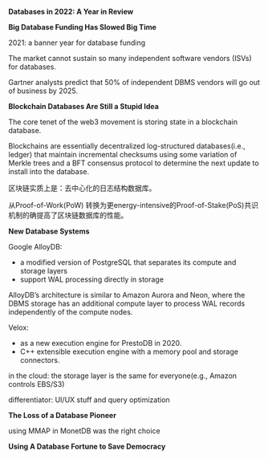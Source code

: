 **Databases in 2022: A Year in Review**

**Big Database Funding Has Slowed Big Time**

2021: a banner year for database funding

The market cannot sustain so many independent software vendors (ISVs) for databases.

Gartner analysts predict that 50% of independent DBMS vendors will go out of business by 2025.

**Blockchain Databases Are Still a Stupid Idea**

The core tenet of the web3 movement is storing state in a blockchain database.

Blockchains are essentially decentralized log-structured databases(i.e., ledger) that maintain incremental checksums using some variation of Merkle trees and a BFT consensus protocol to determine the next update to install into the database.

区块链实质上是：去中心化的日志结构数据库。

从Proof-of-Work(PoW) 转换为更energy-intensive的Proof-of-Stake(PoS)共识机制的确提高了区块链数据库的性能。

**New Database Systems**

Google AlloyDB: 

- a modified version of PostgreSQL that separates its compute and storage layers
- support WAL processing directly in storage

AlloyDB’s architecture is similar to Amazon Aurora and Neon, where the DBMS storage has an additional compute layer to process WAL records independently of the compute nodes.

Velox:

* as a new execution engine for PrestoDB in 2020.
* C++ extensible execution engine with a memory pool and storage connectors. 

in the cloud: the storage layer is the same for everyone(e.g., Amazon controls EBS/S3)

differentiator: UI/UX stuff and query optimization

**The Loss of a Database Pioneer**

using MMAP in MonetDB was the right choice

**Using A Database Fortune to Save Democracy**